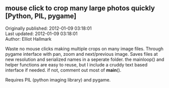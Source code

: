## mouse click to crop many large photos quickly [Python, PIL, pygame]  
Originally published: 2012-01-09 03:18:01  
Last updated: 2012-01-09 03:18:01  
Author: Elliot Hallmark  
  
Waste no mouse clicks making multiple crops on many image files.  Through pygame interface with pan, zoom and next/previous image.  Saves files at new resolution and serialized names in a seperate folder.  the mainloop() and helper functions are easy to reuse, but I include a cruddy text based interface if needed.  if not, comment out most of __main__().

Requires PIL (python imaging library) and pygame.
